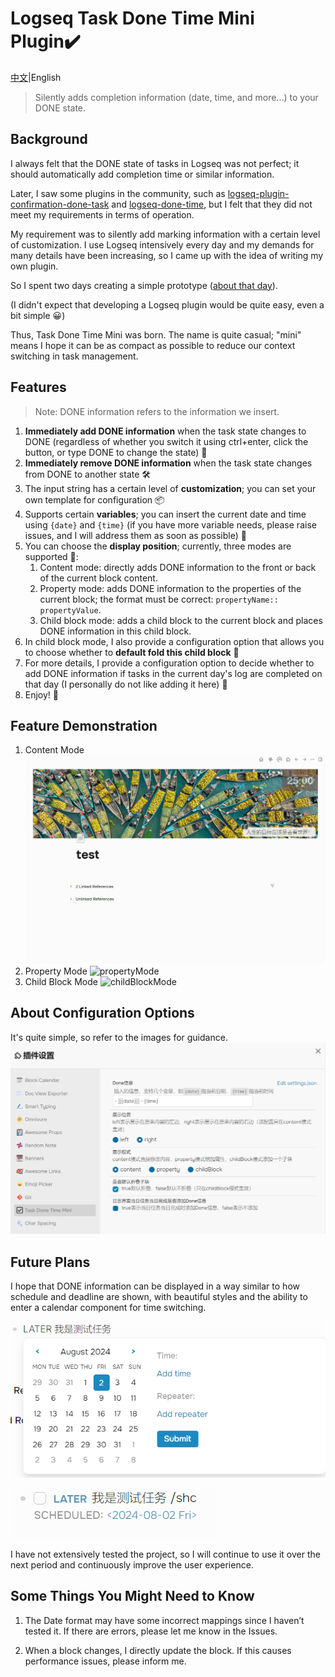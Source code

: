 # Logseq Task Done Time Mini Plugin✔️

[中文](./README.md)|English

> Silently adds completion information (date, time, and more...) to your DONE state.

## Background

I always felt that the DONE state of tasks in Logseq was not perfect; it should automatically add completion time or similar information.

Later, I saw some plugins in the community, such as [logseq-plugin-confirmation-done-task](https://github.com/YU000jp/logseq-plugin-confirmation-done-task) and [logseq-done-time](https://github.com/mjs/logseq-done-time), but I felt that they did not meet my requirements in terms of operation.

My requirement was to silently add marking information with a certain level of customization. I use Logseq intensively every day and my demands for many details have been increasing, so I came up with the idea of writing my own plugin.

So I spent two days creating a simple prototype ([about that day](https://mlhiter.github.io/#/page/66ab2e0f-4962-4753-90a3-4950c1350a5b)).

(I didn't expect that developing a Logseq plugin would be quite easy, even a bit simple 😀)

Thus, Task Done Time Mini was born. The name is quite casual; "mini" means I hope it can be as compact as possible to reduce our context switching in task management.

## Features

> Note: DONE information refers to the information we insert.

1. **Immediately add DONE information** when the task state changes to DONE (regardless of whether you switch it using ctrl+enter, click the button, or type DONE to change the state) 🔨
2. **Immediately remove DONE information** when the task state changes from DONE to another state 🛠
3. The input string has a certain level of **customization**; you can set your own template for configuration 📦
4. Supports certain **variables**; you can insert the current date and time using `{date}` and `{time}` (if you have more variable needs, please raise issues, and I will address them as soon as possible) 📝
5. You can choose the **display position**; currently, three modes are supported 🚧:
   1. Content mode: directly adds DONE information to the front or back of the current block content.
   2. Property mode: adds DONE information to the properties of the current block; the format must be correct: `propertyName:: propertyValue`.
   3. Child block mode: adds a child block to the current block and places DONE information in this child block.
6. In child block mode, I also provide a configuration option that allows you to choose whether to **default fold this child block** 🔌
7. For more details, I provide a configuration option to decide whether to add DONE information if tasks in the current day's log are completed on that day (I personally do not like adding it here) 📂
8. Enjoy! 🎉

## Feature Demonstration

1. Content Mode
   ![contentMode](screenshots/contentMode.gif)
2. Property Mode
   ![propertyMode](screenshots/propertyMode.gif)
3. Child Block Mode
   ![childBlockMode](screenshots/childBlockMode.gif)

## About Configuration Options

It's quite simple, so refer to the images for guidance.
![settings](screenshots/settings.png)

## Future Plans

I hope that DONE information can be displayed in a way similar to how schedule and deadline are shown, with beautiful styles and the ability to enter a calendar component for time switching.

![schedule dialog](screenshots/scheduleDialog.png)

![schedule show](screenshots/scheduleShow.png)

I have not extensively tested the project, so I will continue to use it over the next period and continuously improve the user experience.

## Some Things You Might Need to Know

1. The Date format may have some incorrect mappings since I haven’t tested it. If there are errors, please let me know in the Issues.

2. When a block changes, I directly update the block. If this causes performance issues, please inform me.
